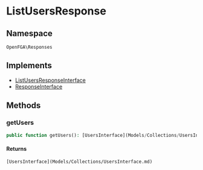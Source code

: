 # ListUsersResponse


## Namespace
`OpenFGA\Responses`

## Implements
* [ListUsersResponseInterface](Responses/ListUsersResponseInterface.md)
* [ResponseInterface](Responses/ResponseInterface.md)

## Methods
### getUsers

```php
public function getUsers(): [UsersInterface](Models/Collections/UsersInterface.md)
```



#### Returns
`[UsersInterface](Models/Collections/UsersInterface.md)` 

